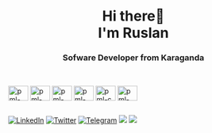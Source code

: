 
<div id="header" align="center">
	<h1>Hi there👋<br>I'm Ruslan</h1>
	<h3>Sofware Developer from Karaganda</h3>
</div>


##

<div style="display: inline_block"><br>
  <img align="center" alt="pml-HTML" height="30" width="40" src="https://cdn.jsdelivr.net/gh/devicons/devicon/icons/html5/html5-original.svg"">
  <img align="center" alt="pml-CSS" height="30" width="40" src="https://cdn.jsdelivr.net/gh/devicons/devicon/icons/css3/css3-original.svg">
  <img align="center" alt="pml-Js" height="30" width="40" src="https://cdn.jsdelivr.net/gh/devicons/devicon/icons/javascript/javascript-original.svg">
  <img align="center" alt="pml-Python" height="30" width="40" src="https://cdn.jsdelivr.net/gh/devicons/devicon/icons/python/python-original.svg">
   <img align="center" alt="pml-c" height="30" width="40" src="https://cdn.jsdelivr.net/gh/devicons/devicon/icons/c/c-original.svg"> 
  <img align="center" alt="pml-git" height="30" width="40" src="https://cdn.jsdelivr.net/gh/devicons/devicon/icons/git/git-original.svg">
                                     
  ##
 
<div> 
<a href="https://www.linkedin.com/in/ruslan-unaibayev-200562167/">
	<img src="https://img.shields.io/badge/LinkedIn-blue?style=for-the-badge&logo=linkedin&logoColor=white" alt="LinkedIn"/></a>
<a href="https://twitter.com/RuslanUn516815">
		<img src="https://img.shields.io/badge/Twitter-blue?style=for-the-badge&logo=twitter&logoColor=white" alt="Twitter"/></a>
	<a href="https://t.me/Rus_Un">
		<img src="https://img.shields.io/badge/Telegram-blue?style=for-the-badge&logo=telegram&logoColor=white" alt="Telegram"/></a>
 <a href="https://discord.com/users/pmlgcz" target="_blank"><img src="https://img.shields.io/badge/Discord-7289DA?style=for-the-badge&logo=discord&logoColor=white" target="_blank"></a> 
  <a href = "mailto:rus516815@gmail.com"><img src="https://img.shields.io/badge/-Gmail-%23333?style=for-the-badge&logo=gmail&logoColor=white" target="_blank"></a>
</div>
